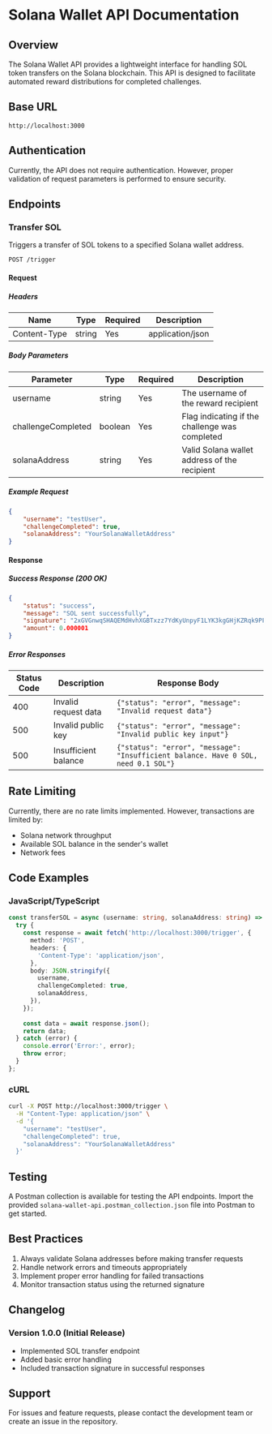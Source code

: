 # Solana Wallet API Documentation

## Overview

The Solana Wallet API provides a lightweight interface for handling SOL token transfers on the Solana blockchain. This API is designed to facilitate automated reward distributions for completed challenges.

## Base URL

```
http://localhost:3000
```

## Authentication

Currently, the API does not require authentication. However, proper validation of request parameters is performed to ensure security.

## Endpoints

### Transfer SOL

Triggers a transfer of SOL tokens to a specified Solana wallet address.

```http
POST /trigger
```

#### Request

##### Headers

| Name          | Type   | Required | Description            |
|---------------|--------|----------|------------------------|
| Content-Type  | string | Yes      | application/json       |

##### Body Parameters

| Parameter          | Type    | Required | Description                                     |
|-------------------|---------|----------|-------------------------------------------------|
| username          | string  | Yes      | The username of the reward recipient            |
| challengeCompleted| boolean | Yes      | Flag indicating if the challenge was completed  |
| solanaAddress     | string  | Yes      | Valid Solana wallet address of the recipient    |

##### Example Request

```json
{
    "username": "testUser",
    "challengeCompleted": true,
    "solanaAddress": "YourSolanaWalletAddress"
}
```

#### Response

##### Success Response (200 OK)

```json
{
    "status": "success",
    "message": "SOL sent successfully",
    "signature": "2xGVGnwqSHAQEMdHvhXGBTxzz7YdKyUnpyF1LYK3kgGHjKZRqk9PFDBNmPTPAFXmJkHE3YzNHa4Pmj8TEpgHnWHk",
    "amount": 0.000001
}
```

##### Error Responses

| Status Code | Description                                      | Response Body                                    |
|------------|--------------------------------------------------|--------------------------------------------------|
| 400        | Invalid request data                             | `{"status": "error", "message": "Invalid request data"}` |
| 500        | Invalid public key                               | `{"status": "error", "message": "Invalid public key input"}` |
| 500        | Insufficient balance                             | `{"status": "error", "message": "Insufficient balance. Have 0 SOL, need 0.1 SOL"}` |

## Rate Limiting

Currently, there are no rate limits implemented. However, transactions are limited by:
- Solana network throughput
- Available SOL balance in the sender's wallet
- Network fees

## Code Examples

### JavaScript/TypeScript

```typescript
const transferSOL = async (username: string, solanaAddress: string) => {
  try {
    const response = await fetch('http://localhost:3000/trigger', {
      method: 'POST',
      headers: {
        'Content-Type': 'application/json',
      },
      body: JSON.stringify({
        username,
        challengeCompleted: true,
        solanaAddress,
      }),
    });
    
    const data = await response.json();
    return data;
  } catch (error) {
    console.error('Error:', error);
    throw error;
  }
};
```

### cURL

```bash
curl -X POST http://localhost:3000/trigger \
  -H "Content-Type: application/json" \
  -d '{
    "username": "testUser",
    "challengeCompleted": true,
    "solanaAddress": "YourSolanaWalletAddress"
  }'
```

## Testing

A Postman collection is available for testing the API endpoints. Import the provided `solana-wallet-api.postman_collection.json` file into Postman to get started.

## Best Practices

1. Always validate Solana addresses before making transfer requests
2. Handle network errors and timeouts appropriately
3. Implement proper error handling for failed transactions
4. Monitor transaction status using the returned signature

## Changelog

### Version 1.0.0 (Initial Release)
- Implemented SOL transfer endpoint
- Added basic error handling
- Included transaction signature in successful responses

## Support

For issues and feature requests, please contact the development team or create an issue in the repository. 